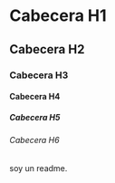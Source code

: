 # Cabecera H1
## Cabecera H2
### Cabecera H3
#### Cabecera H4
##### Cabecera H5
###### Cabecera H6

soy un readme.